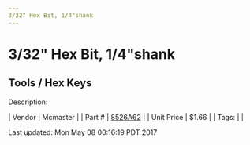 ```yaml
---
3/32" Hex Bit, 1/4"shank
---
```

# 3/32" Hex Bit, 1/4"shank
## Tools / Hex Keys
Description: 	 

| Vendor | Mcmaster | 
| Part # | [8526A62](https://www.mcmaster.com/#8526A62) | 
| Unit Price | $1.66 | 
| Tags: |  | 

Last updated: Mon May 08 00:16:19 PDT 2017
